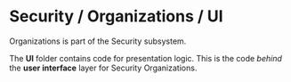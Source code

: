# Security / Organizations / UI

Organizations is part of the Security subsystem.
  
The **UI** folder contains code for presentation logic. This is the code *behind* the **user interface** layer for Security Organizations.
